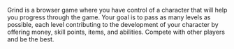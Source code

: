 Grind is a browser game where you have control of a character that will help you progress through the game.
Your goal is to pass as many levels as possible, each level contributing to the development of your character by offering money, skill points, items, and abilities.
Compete with other players and be the best.
